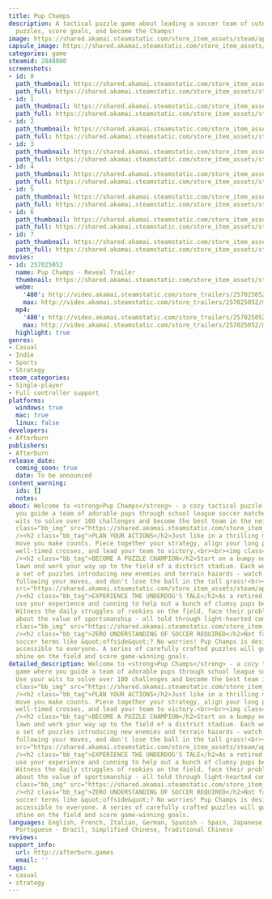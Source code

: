 ```yaml
---
title: Pup Champs
description: A tactical puzzle game about leading a soccer team of cute pups. Solve
  puzzles, score goals, and become the Champs!
image: https://shared.akamai.steamstatic.com/store_item_assets/steam/apps/2848800/header.jpg?t=1730978871
capsule_image: https://shared.akamai.steamstatic.com/store_item_assets/steam/apps/2848800/capsule_231x87.jpg?t=1730978871
categories: game
steamid: 2848800
screenshots:
- id: 0
  path_thumbnail: https://shared.akamai.steamstatic.com/store_item_assets/steam/apps/2848800/ss_90b487eb80df39db2c5876353fab184eeee514b9.600x338.jpg?t=1730978871
  path_full: https://shared.akamai.steamstatic.com/store_item_assets/steam/apps/2848800/ss_90b487eb80df39db2c5876353fab184eeee514b9.1920x1080.jpg?t=1730978871
- id: 1
  path_thumbnail: https://shared.akamai.steamstatic.com/store_item_assets/steam/apps/2848800/ss_2350206c40e29d4400752f984ecc30f2fbcb7f6c.600x338.jpg?t=1730978871
  path_full: https://shared.akamai.steamstatic.com/store_item_assets/steam/apps/2848800/ss_2350206c40e29d4400752f984ecc30f2fbcb7f6c.1920x1080.jpg?t=1730978871
- id: 2
  path_thumbnail: https://shared.akamai.steamstatic.com/store_item_assets/steam/apps/2848800/ss_ee98ff987057dd3ddc16b6af7a213b20362023f8.600x338.jpg?t=1730978871
  path_full: https://shared.akamai.steamstatic.com/store_item_assets/steam/apps/2848800/ss_ee98ff987057dd3ddc16b6af7a213b20362023f8.1920x1080.jpg?t=1730978871
- id: 3
  path_thumbnail: https://shared.akamai.steamstatic.com/store_item_assets/steam/apps/2848800/ss_c876ff3fde1e51b546fcbc4b3994e4255ba5ccf3.600x338.jpg?t=1730978871
  path_full: https://shared.akamai.steamstatic.com/store_item_assets/steam/apps/2848800/ss_c876ff3fde1e51b546fcbc4b3994e4255ba5ccf3.1920x1080.jpg?t=1730978871
- id: 4
  path_thumbnail: https://shared.akamai.steamstatic.com/store_item_assets/steam/apps/2848800/ss_dedcaff573e4978064d9f3aa3ea497c62723dd7c.600x338.jpg?t=1730978871
  path_full: https://shared.akamai.steamstatic.com/store_item_assets/steam/apps/2848800/ss_dedcaff573e4978064d9f3aa3ea497c62723dd7c.1920x1080.jpg?t=1730978871
- id: 5
  path_thumbnail: https://shared.akamai.steamstatic.com/store_item_assets/steam/apps/2848800/ss_7f3c894fdcf259b6e95cadffefc5593289c514d5.600x338.jpg?t=1730978871
  path_full: https://shared.akamai.steamstatic.com/store_item_assets/steam/apps/2848800/ss_7f3c894fdcf259b6e95cadffefc5593289c514d5.1920x1080.jpg?t=1730978871
- id: 6
  path_thumbnail: https://shared.akamai.steamstatic.com/store_item_assets/steam/apps/2848800/ss_0c19d529315cc1deda50e83505ee3fbe2a1c5be2.600x338.jpg?t=1730978871
  path_full: https://shared.akamai.steamstatic.com/store_item_assets/steam/apps/2848800/ss_0c19d529315cc1deda50e83505ee3fbe2a1c5be2.1920x1080.jpg?t=1730978871
- id: 7
  path_thumbnail: https://shared.akamai.steamstatic.com/store_item_assets/steam/apps/2848800/ss_7c768e4f8f148afa81fb42fd6ef508a72e03dfe7.600x338.jpg?t=1730978871
  path_full: https://shared.akamai.steamstatic.com/store_item_assets/steam/apps/2848800/ss_7c768e4f8f148afa81fb42fd6ef508a72e03dfe7.1920x1080.jpg?t=1730978871
movies:
- id: 257025052
  name: Pup Champs - Reveal Trailer
  thumbnail: https://shared.akamai.steamstatic.com/store_item_assets/steam/apps/257025052/movie.293x165.jpg?t=1721393882
  webm:
    '480': http://video.akamai.steamstatic.com/store_trailers/257025052/movie480_vp9.webm?t=1721393882
    max: http://video.akamai.steamstatic.com/store_trailers/257025052/movie_max_vp9.webm?t=1721393882
  mp4:
    '480': http://video.akamai.steamstatic.com/store_trailers/257025052/movie480.mp4?t=1721393882
    max: http://video.akamai.steamstatic.com/store_trailers/257025052/movie_max.mp4?t=1721393882
  highlight: true
genres:
- Casual
- Indie
- Sports
- Strategy
steam_categories:
- Single-player
- Full controller support
platforms:
  windows: true
  mac: true
  linux: false
developers:
- Afterburn
publishers:
- Afterburn
release_date:
  coming_soon: true
  date: To be announced
content_warning:
  ids: []
  notes:
about: Welcome to <strong>Pup Champs</strong> - a cozy tactical puzzle game where
  you guide a team of adorable pups through school league soccer matches. Use your
  wits to solve over 100 challenges and become the best team in the neighborhood!<br><br><img
  class="bb_img" src="https://shared.akamai.steamstatic.com/store_item_assets/steam/apps/2848800/extras/pupchamps_divider-5.png?t=1730978871"
  /><h2 class="bb_tag">PLAN YOUR ACTIONS</h2>Just like in a thrilling match, every
  move you make counts. Piece together your strategy, align your long passes with
  well-timed crosses, and lead your team to victory.<br><br><img class="bb_img" src="https://shared.akamai.steamstatic.com/store_item_assets/steam/apps/2848800/extras/pupchamps_gif_2_slim-ezgif.com-crop.gif?t=1730978871"
  /><h2 class="bb_tag">BECOME A PUZZLE CHAMPION</h2>Start on a bumpy neighborhood
  lawn and work your way up to the field of a district stadium. Each world offers
  a set of puzzles introducing new enemies and terrain hazards - watch out for monkeys
  following your moves, and don't lose the ball in the tall grass!<br><br><img class="bb_img"
  src="https://shared.akamai.steamstatic.com/store_item_assets/steam/apps/2848800/extras/pupchamps_divider-6.png?t=1730978871"
  /><h2 class="bb_tag">EXPERIENCE THE UNDERDOG'S TALE</h2>As a retired soccer coach,
  use your experience and cunning to help out a bunch of clumsy pups become the Champs!
  Witness the daily struggles of rookies on the field, face their problems, and learn
  about the value of sportsmanship - all told through light-hearted comic strips.<br><br><img
  class="bb_img" src="https://shared.akamai.steamstatic.com/store_item_assets/steam/apps/2848800/extras/pupchamps_gif_1v3-ezgif.com-crop.gif?t=1730978871"
  /><h2 class="bb_tag">ZERO UNDERSTANDING OF SOCCER REQUIRED</h2>Not familiar with
  soccer terms like &quot;offside&quot;? No worries! Pup Champs is designed to be
  accessible to everyone. A series of carefully crafted puzzles will guide you to
  shine on the field and score game-winning goals.
detailed_description: Welcome to <strong>Pup Champs</strong> - a cozy tactical puzzle
  game where you guide a team of adorable pups through school league soccer matches.
  Use your wits to solve over 100 challenges and become the best team in the neighborhood!<br><br><img
  class="bb_img" src="https://shared.akamai.steamstatic.com/store_item_assets/steam/apps/2848800/extras/pupchamps_divider-5.png?t=1730978871"
  /><h2 class="bb_tag">PLAN YOUR ACTIONS</h2>Just like in a thrilling match, every
  move you make counts. Piece together your strategy, align your long passes with
  well-timed crosses, and lead your team to victory.<br><br><img class="bb_img" src="https://shared.akamai.steamstatic.com/store_item_assets/steam/apps/2848800/extras/pupchamps_gif_2_slim-ezgif.com-crop.gif?t=1730978871"
  /><h2 class="bb_tag">BECOME A PUZZLE CHAMPION</h2>Start on a bumpy neighborhood
  lawn and work your way up to the field of a district stadium. Each world offers
  a set of puzzles introducing new enemies and terrain hazards - watch out for monkeys
  following your moves, and don't lose the ball in the tall grass!<br><br><img class="bb_img"
  src="https://shared.akamai.steamstatic.com/store_item_assets/steam/apps/2848800/extras/pupchamps_divider-6.png?t=1730978871"
  /><h2 class="bb_tag">EXPERIENCE THE UNDERDOG'S TALE</h2>As a retired soccer coach,
  use your experience and cunning to help out a bunch of clumsy pups become the Champs!
  Witness the daily struggles of rookies on the field, face their problems, and learn
  about the value of sportsmanship - all told through light-hearted comic strips.<br><br><img
  class="bb_img" src="https://shared.akamai.steamstatic.com/store_item_assets/steam/apps/2848800/extras/pupchamps_gif_1v3-ezgif.com-crop.gif?t=1730978871"
  /><h2 class="bb_tag">ZERO UNDERSTANDING OF SOCCER REQUIRED</h2>Not familiar with
  soccer terms like &quot;offside&quot;? No worries! Pup Champs is designed to be
  accessible to everyone. A series of carefully crafted puzzles will guide you to
  shine on the field and score game-winning goals.
languages: English, French, Italian, German, Spanish - Spain, Japanese, Korean, Polish,
  Portuguese - Brazil, Simplified Chinese, Traditional Chinese
reviews:
support_info:
  url: http://afterburn.games
  email: ''
tags:
- casual
- strategy
---
```


